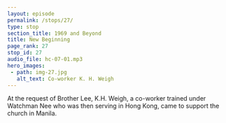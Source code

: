 ```yaml
---
layout: episode
permalink: /stops/27/
type: stop
section_title: 1969 and Beyond
title: New Beginning
page_rank: 27
stop_id: 27
audio_file: hc-07-01.mp3
hero_images:
 - path: img-27.jpg
   alt_text: Co-worker K. H. Weigh
---
```


At the request of Brother Lee, K.H. Weigh, a co-worker trained under Watchman Nee who was then serving in Hong Kong, came to support the church in Manila.

<!---
同工魏光禧受到李弟兄的要求前來扶持馬尼拉召會。
-->

<!--- TRANSCRIPT
While the enemy utilized man’s flesh to carry out damaging work, the Lord, in His sovereignty, performed a sanctifying work. During the turmoil, Brother K.H. Weigh (also known as Weigh Kwang-hsi), a co-worker trained under Watchman Nee who eventually served in Hong Kong, was greatly used by the Lord to supply and support the excommunicated elders in Manila. Recognizing his spiritual capacity, Brother Witness Lee personally requested Brother Weigh to go and provide help to the church in Manila during those turbulent days. 
-->
